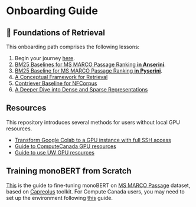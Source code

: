 # Onboarding Guide

## 🧱 Foundations of Retrieval

This onboarding path comprises the following lessons:

1. Begin your journey [here](https://github.com/castorini/anserini/blob/master/docs/start-here.md). 
2. [BM25 Baselines for MS MARCO Passage Ranking **in Anserini**](https://github.com/castorini/anserini/blob/master/docs/experiments-msmarco-passage.md).
3. [BM25 Baseline for MS MARCO Passage Ranking **in Pyserini**](https://github.com/castorini/pyserini/blob/master/docs/experiments-msmarco-passage.md).
4. [A Conceptual Framework for Retrieval](https://github.com/castorini/pyserini/blob/master/docs/conceptual-framework.md)
5. [Contriever Baseline for NFCorpus](https://github.com/castorini/pyserini/blob/master/docs/experiments-nfcorpus.md)
6. [A Deeper Dive into Dense and Sparse Representations](https://github.com/castorini/pyserini/blob/master/docs/conceptual-framework2.md)

## Resources

This repository introduces several methods for users without local GPU resources.

+ [Transform Google Colab to a GPU instance with full SSH access](docs/colab-instructions.md)
+ [Guide to ComputeCanada GPU resources](docs/cc-guide.md)
+ [Guide to use UW GPU resources](docs/school-gpu.md)


## Training monoBERT from Scratch

[This](https://github.com/capreolus-ir/capreolus/blob/feature/msmarco_psg/docs/reproduction/MS_MARCO.md) 
is the guide to fine-tuning monoBERT on [MS MARCO Passage](https://github.com/microsoft/MSMARCO-Passage-Ranking) dataset,
based on [Capreolus](https://capreolus.ai/) toolkit.
For Compute Canada users, 
you may need to set up the environment following [this](https://github.com/capreolus-ir/capreolus/blob/feature/msmarco_psg/docs/setup/setup-cc.md) guide. 
